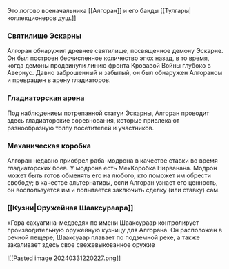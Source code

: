 Это логово военачальника [[Алгоран]] и его банды [[Тулгары|коллекционеров душ.]]

### Святилище Эскарны
Алгоран обнаружил древнее святилище, посвященное демону Эскарне. Он был построен бесчисленное количество эпох назад, в то время, когда демоны продвинули линию фронта Кровавой Войны глубоко в Авернус. Давно заброшенный и забытый, он был обнаружен Алгораном и превращен в арену гладиаторов.

### Гладиаторская арена
Под наблюдением потрепанной статуи Эскарны, Алгоран проводит здесь гладиаторские соревнования, которые привлекают разнообразную толпу посетителей и участников.

### Механическая коробка
Алгоран недавно приобрел раба-модрона в качестве ставки во время гладиаторских боев. У модрона есть МехКоробка Нирванана. Модрон может быть готов обменять его на любого, кто поможет им обрести свободу; в качестве альтернативы, если Алгоран узнает его ценность, он воспользуется им и попытается заключить сделку (или ставку) сам.

### [[Кузни|Оружейная Шааксураара]]
«Гора сахуагина-медведя» по имени Шааксураар контролирует производительную оружейную кузницу для Алгорана. Он расположен в речной пещере; Шааксуаар плавает по подземной реке, а также закаливает здесь свое свежевыкованное оружие

![[Pasted image 20240331220227.png]]